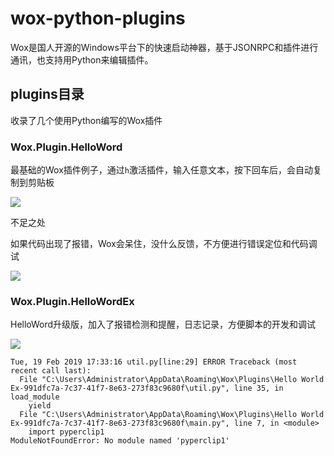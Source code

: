 # wox-python-plugins

Wox是国人开源的Windows平台下的快速启动神器，基于JSONRPC和插件进行通讯，也支持用Python来编辑插件。

## plugins目录

收录了几个使用Python编写的Wox插件

### Wox.Plugin.HelloWord

最基础的Wox插件例子，通过`h`激活插件，输入任意文本，按下回车后，会自动复制到剪贴板

![](https://upload-images.jianshu.io/upload_images/8377832-b135f0fb97e2fe6b.png?imageMogr2/auto-orient/strip%7CimageView2/2/w/1240)

不足之处

如果代码出现了报错，Wox会呆住，没什么反馈，不方便进行错误定位和代码调试

![](https://upload-images.jianshu.io/upload_images/8377832-6447ee3397da9258.png?imageMogr2/auto-orient/strip%7CimageView2/2/w/1240)

### Wox.Plugin.HelloWordEx

HelloWord升级版，加入了报错检测和提醒，日志记录，方便脚本的开发和调试

![](https://upload-images.jianshu.io/upload_images/8377832-3877cfa8f503d141.png?imageMogr2/auto-orient/strip%7CimageView2/2/w/1240)

```
Tue, 19 Feb 2019 17:33:16 util.py[line:29] ERROR Traceback (most recent call last):
  File "C:\Users\Administrator\AppData\Roaming\Wox\Plugins\Hello World Ex-991dfc7a-7c37-41f7-8e63-273f83c9680f\util.py", line 35, in load_module
    yield
  File "C:\Users\Administrator\AppData\Roaming\Wox\Plugins\Hello World Ex-991dfc7a-7c37-41f7-8e63-273f83c9680f\main.py", line 7, in <module>
    import pyperclip1
ModuleNotFoundError: No module named 'pyperclip1'
```

